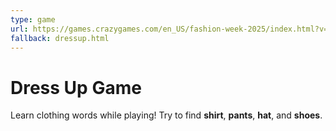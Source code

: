```yaml
---
type: game
url: https://games.crazygames.com/en_US/fashion-week-2025/index.html?v=1.340
fallback: dressup.html
---
```


# Dress Up Game

Learn clothing words while playing! Try to find **shirt**, **pants**, **hat**, and **shoes**.
